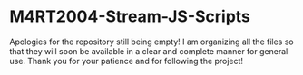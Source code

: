 # M4RT2004-Stream-JS-Scripts

Apologies for the repository still being empty! I am organizing all the files so that they will soon be available in a clear and complete manner for general use. Thank you for your patience and for following the project!
